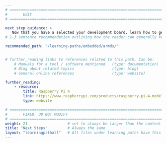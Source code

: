 ```yaml
---
# ================================================================================
#       Edit
# ================================================================================

next_step_guidance: >
   Now that you have a selected your development board, learn how to get started with Arm Development Studio to build an application and run it on the board.
# 1-3 sentence recommendation outlining how the reader can generally keep learning about these topics, and a specific explanation of why the next step is being recommended.

recommended_path: "/learning-paths/embedded/armds/"


# further_reading links to references related to this path. Can be:
    # Manuals for a tool / software mentioned   (type: documentation)
    # Blog about related topics                 (type: blog)
    # General online references                 (type: website) 

further_reading:
    - resource:
        title: Raspberry Pi 4
        link: https://www.raspberrypi.com/products/raspberry-pi-4-model-b/
        type: website

# ================================================================================
#       FIXED, DO NOT MODIFY
# ================================================================================
weight: 21                  # set to always be larger than the content in this path, and one more than 'review'
title: "Next Steps"         # Always the same
layout: "learningpathall"   # All files under learning paths have this same wrapper
---
```

